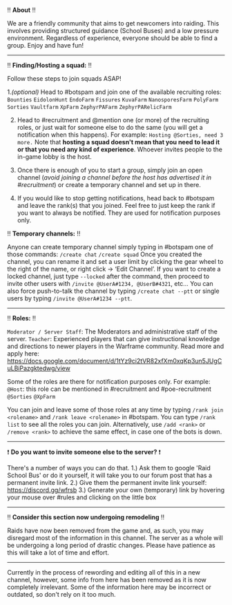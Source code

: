 :bangbang: **About** :bangbang:

We are a friendly community that aims to get newcomers into raiding. This involves providing structured guidance (School Buses) and a low pressure environment. Regardless of experience, everyone should be able to find a group.
Enjoy and have fun!

---


:bangbang: **Finding/Hosting a squad:** :bangbang: 

Follow these steps to join squads ASAP!

1.*(optional)* Head to #botspam and join one of the available recruiting roles: ``Bounties`` ``EidolonHunt`` ``EndoFarm`` ``Fissures`` ``KuvaFarm`` ``NanosporesFarm`` ``PolyFarm`` ``Sorties`` ``Vaultfarm`` ``XpFarm`` ``ZephyrPAFarm`` ``ZephyrPARelicFarm`` 

2. Head to #recruitment and @mention one (or more) of the recruiting roles, or just wait for someone else to do the same (you will get a notification when this happens).
For example: `Hosting @Sorties, need 3 more.`
Note that **hosting a squad doesn't mean that you need to lead it or that you need any kind of experience**. Whoever invites people to the in-game lobby is the host.

3. Once there is enough of you to start a group, simply join an open channel (*avoid joining a channel before the host has advertised it in #recruitment*) or create a temporary channel and set up in there.

4. If you would like to stop getting notifications, head back to #botspam and leave the rank(s) that you joined. Feel free to just keep the rank if you want to always be notified. They are used for notification purposes only.


:bangbang: **Temporary channels:** :bangbang: 

Anyone can create temporary channel simply typing in #botspam one of those commands:
`/create chat`
`/create squad`
Once you created the channel, you can rename it and set a user limit by clicking the gear wheel to the right of the name, or right click -> ‘Edit Channel’.
If you want to create a locked channel, just type `--locked` after the command, then proceed to invite other users with `/invite @UserA#1234, @UserB#4321`, etc…
You can also force push-to-talk the channel by typing `/create chat --ptt` or single users by typing `/invite @UserA#1234 --ptt`.

---


:bangbang: **Roles:** :bangbang: 

`Moderator / Server Staff`: The Moderators and administrative staff of the server.
`Teacher`: Experienced players that can give instructional knowledge and directions to newer players in the Warframe community.
Read more and apply here: <https://docs.google.com/document/d/1tYz9ci2tVR82xfXm0xqKp3un5JUgCuLBiPazgktedwg/view>

Some of the roles are there for notification purposes only. For example:
`@Host`: this role can be mentioned in #recruitment and #poe-recruitment 
`@Sorties`
`@XpFarm`

You can join and leave some of those roles at any time by typing `/rank join <rolename>` and `/rank leave <rolename>` in #botspam.
You can type `/rank list` to see all the roles you can join.
Alternatively, use `/add <rank>` or `/remove <rank>` to achieve the same effect, in case one of the bots is down.

---

 
:exclamation:  **Do you want to invite someone else to the server?** :exclamation: 

There's a number of ways you can do that. 
1.) Ask them to google 'Raid School Bus' or do it yourself, it will take you to our forum post that has a permanent invite link. 
2.) Give them the permanent invite link yourself: https://discord.gg/wfrsb
3.) Generate your own (temporary) link by hovering your mouse over #rules and clicking on the little box

---


:bangbang: **Consider this section now undergoing remodeling** :bangbang: 

Raids have now been removed from the game and, as such, you may disregard most of the information in this channel. The server as a whole will be undergoing a long period of drastic changes. Please have patience as this will take a lot of time and effort.

---

Currently in the process of rewording and editing all of this in a new channel, however, some info from here has been removed as it is now completely irrelevant. Some of the information here may be incorrect or outdated, so don't rely on it too much.
